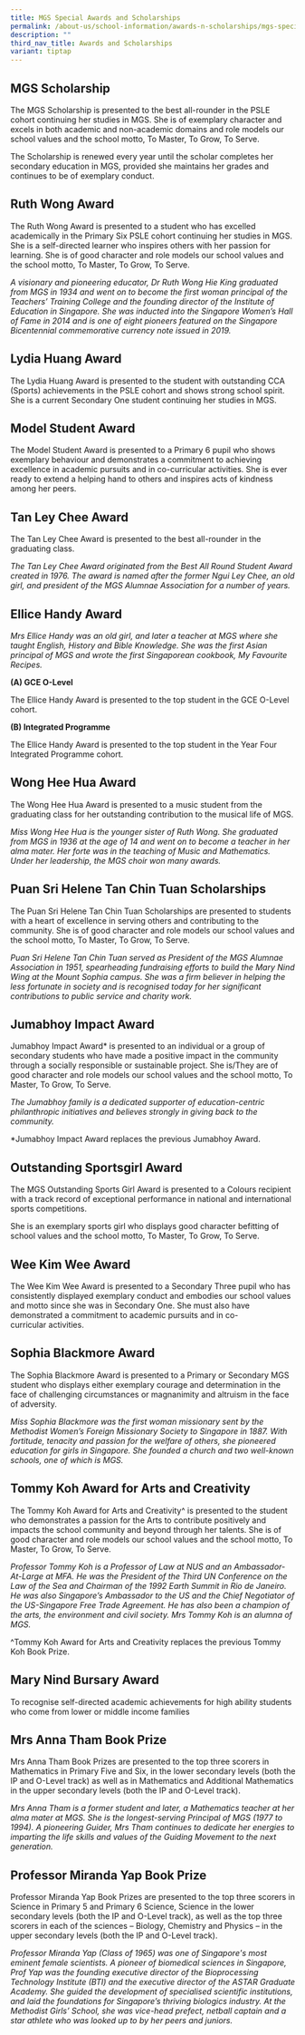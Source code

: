 ```yaml
---
title: MGS Special Awards and Scholarships
permalink: /about-us/school-information/awards-n-scholarships/mgs-special-awards-and-scholarships/
description: ""
third_nav_title: Awards and Scholarships
variant: tiptap
---
```

<h2>MGS Scholarship</h2>
<p>The MGS Scholarship is presented to the best all-rounder in the PSLE cohort
continuing her studies in MGS. She is of exemplary character and excels
in both academic and non-academic domains and role models our school values
and the school motto, To Master, To Grow, To Serve.</p>
<p>The Scholarship is renewed every year until the scholar completes her
secondary education in MGS, provided she maintains her grades and continues
to be of exemplary conduct.</p>
<p></p>
<h2>Ruth Wong Award</h2>
<p>The Ruth Wong Award is presented to a student who has excelled academically
in the Primary Six PSLE cohort continuing her studies in MGS. She is a
self-directed learner who inspires others with her passion for learning.
She is of good character and role models our school values and the school
motto, To Master, To Grow, To Serve.</p>
<p><em>A visionary and pioneering educator, Dr Ruth Wong Hie King graduated from MGS in 1934 and went on to become the first woman principal of the Teachers’ Training College and the founding director of the Institute of Education in Singapore. She was inducted into the Singapore Women’s Hall of Fame in 2014 and is one of eight pioneers featured on the Singapore Bicentennial commemorative currency note issued in 2019.</em>
</p>
<h2>Lydia Huang Award</h2>
<p>The Lydia Huang Award is presented to the student with outstanding CCA
(Sports) achievements in the PSLE cohort and shows strong school spirit.
She is a current Secondary One student continuing her studies in MGS.</p>
<h2>Model Student Award</h2>
<p>The Model Student Award is presented to a Primary 6 pupil who shows exemplary
behaviour and demonstrates a commitment to achieving excellence in academic
pursuits and in co-curricular activities. She is ever ready to extend a
helping hand to others and inspires acts of kindness among&nbsp;her&nbsp;peers.</p>
<h2>Tan Ley Chee Award</h2>
<p>The Tan Ley Chee Award is presented to the best all-rounder in the graduating
class.</p>
<p><em>The Tan Ley Chee Award originated from the Best All Round Student Award created in 1976. The award is named after the former Ngui Ley Chee, an old girl, and president of the MGS Alumnae Association for a number of years.</em>
</p>
<h2>Ellice Handy Award&nbsp;</h2>
<p><em>Mrs Ellice Handy was an old girl, and later a teacher at MGS where she taught English, History and Bible Knowledge. She was the first Asian principal of MGS and wrote the first Singaporean cookbook, My Favourite Recipes.</em>
</p>
<p><strong>(A) GCE O-Level</strong>
</p>
<p>The Ellice Handy Award is presented to the top student in the GCE O-Level
cohort.</p>
<p><strong>(B) Integrated Programme</strong>
</p>
<p>The Ellice Handy Award is presented to the top student in the Year Four
Integrated Programme cohort.</p>
<h2>Wong Hee Hua Award</h2>
<p>The Wong Hee Hua Award is presented to a music student from the graduating
class for her outstanding contribution to the musical life of MGS.</p>
<p><em>Miss Wong Hee Hua is the younger sister of Ruth Wong. She graduated from MGS in 1936 at the age of 14 and went on to become a teacher in her alma mater. Her forte was in the teaching of Music and Mathematics. Under her leadership, the MGS choir won many awards.</em>
</p>
<h2>Puan Sri Helene Tan Chin Tuan Scholarships</h2>
<p>The Puan Sri Helene Tan Chin Tuan Scholarships are presented to students
with a heart of excellence in serving others and contributing to the community.
She is of good character and role models our school values and the school
motto, To Master, To Grow, To Serve.</p>
<p><em>Puan Sri Helene Tan Chin Tuan served as President of the MGS Alumnae Association in 1951, spearheading fundraising efforts to build the Mary Nind Wing at the Mount Sophia campus. She was a firm believer in helping the less fortunate in society and is recognised today for her significant contributions to public service and charity work.</em>
</p>
<h2>Jumabhoy Impact Award</h2>
<p>Jumabhoy Impact Award* is presented to an individual or a group of secondary
students who have made a positive impact in the community through a socially
responsible or sustainable project. She is/They are of good character and
role models our school values and the school motto, To Master, To Grow,
To Serve.</p>
<p><em>The Jumabhoy family is a dedicated supporter of education-centric philanthropic initiatives and believes strongly in giving back to the community.</em>
</p>
<p>*Jumabhoy Impact Award replaces the previous Jumabhoy Award.</p>
<h2>Outstanding Sportsgirl Award</h2>
<p>The MGS Outstanding Sports Girl Award is presented to a Colours recipient
with a track record of exceptional performance in national and international
sports competitions.</p>
<p>She is an exemplary sports girl who displays good character befitting
of school values and the school motto, To Master, To&nbsp;Grow,&nbsp;To&nbsp;Serve.</p>
<h2>Wee Kim Wee Award</h2>
<p>The Wee Kim Wee Award is presented to a Secondary Three pupil who has
consistently displayed exemplary conduct and embodies our school values
and motto since she was in Secondary One. She must also have demonstrated
a commitment to academic pursuits and in co-curricular&nbsp;activities.</p>
<h2>Sophia Blackmore Award</h2>
<p>The Sophia Blackmore Award is presented to a Primary or Secondary MGS
student who displays either exemplary courage and determination in the
face of challenging circumstances or magnanimity and altruism in the face
of adversity.</p>
<p><em>Miss Sophia Blackmore was the first woman missionary sent by the Methodist Women’s Foreign Missionary Society to Singapore in 1887. With fortitude, tenacity and passion for the welfare of others, she pioneered education for girls in Singapore. She founded a church and two well-known schools, one of which is MGS.</em>
</p>
<h2>Tommy Koh Award for Arts and Creativity</h2>
<p>The Tommy Koh Award for Arts and Creativity^ is presented to the student
who demonstrates a passion for the Arts to contribute positively and impacts
the school community and beyond through her talents. She is of good character
and role models our school values and the school motto, To Master, To Grow,
To Serve.</p>
<p><em>Professor Tommy Koh is a Professor of Law at NUS and an Ambassador-At-Large at MFA. He was the President of the Third UN Conference on the Law of the Sea and Chairman of the 1992 Earth Summit in Rio de Janeiro. He was also Singapore’s Ambassador to the US and the Chief Negotiator of the US-Singapore Free Trade Agreement. He has also been a champion of the arts, the environment and civil society. Mrs Tommy Koh is an alumna of MGS.</em>
</p>
<p>^Tommy Koh Award for Arts and Creativity replaces the previous Tommy Koh
Book Prize.</p>
<h2>Mary Nind Bursary Award</h2>
<p>To recognise self-directed academic achievements for high ability students
who come from lower or middle income families</p>
<h2>Mrs Anna Tham Book Prize</h2>
<p>Mrs Anna Tham Book Prizes are presented to the top three scorers in Mathematics
in Primary Five and Six, in the lower secondary levels (both the IP and
O-Level track) as well as in Mathematics and Additional Mathematics in
the upper secondary levels (both the IP and O-Level track).</p>
<p><em>Mrs Anna Tham is a former student and later, a Mathematics teacher at her alma mater at MGS. She is the longest-serving Principal of MGS (1977 to 1994). A pioneering Guider, Mrs Tham continues to dedicate her energies to imparting the life skills and values of the Guiding Movement to the next generation.</em>
</p>
<h2>Professor Miranda Yap Book Prize</h2>
<p>Professor Miranda Yap Book Prizes are presented to the top three scorers
in Science in Primary 5 and Primary 6 Science, Science in the lower secondary
levels (both the IP and O-Level track), as well as the top three scorers
in each of the sciences – Biology, Chemistry and Physics – in the upper
secondary levels (both the IP and O-Level track).</p>
<p><em>Professor Miranda Yap (Class of 1965) was one of Singapore's most eminent female scientists. A pioneer of biomedical sciences in Singapore, Prof Yap was the founding executive director of the Bioprocessing Technology Institute (BTI) and the executive director of the ASTAR Graduate Academy. She guided the development of specialised scientific institutions, and laid the foundations for Singapore’s thriving biologics industry. At the Methodist Girls’ School, she was vice-head prefect, netball captain and a star athlete who was looked up to by her peers and juniors.</em>
</p>